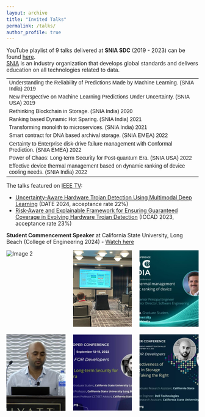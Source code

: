```yaml
---
layout: archive
title: "Invited Talks"
permalink: /talks/
author_profile: true
---
```


<head>
<style>
table {
  font-family: arial, sans-serif;
  border-collapse: collapse;
  width: 100%;
}

td, th {
  border: 1px solid #dddddd;
  text-align: left;
  padding: 8px;
}

tr:nth-child(even) {
  background-color: #dddddd;
}
</style>
</head>


YouTube playlist of 9 talks delivered at **SNIA SDC** (2019 - 2023) can be found <a href="https://www.youtube.com/playlist?list=PLDqvvIThxoueOJyjtLx-ldMjQihLisKNa" target="_blank">here</a>. <br>
<a href="https://www.snia.org" target="_blank">SNIA</a> is an industry organization that develops global standards and delivers education on all technologies related to data.
<body>
<table>
  <tr>
    <td>Understanding the Reliability of Predictions Made by Machine Learning. (SNIA India) 2019</td>
  </tr>
  <tr>
    <td>New Perspective on Machine Learning Predictions Under Uncertainty. (SNIA USA) 2019</td>
  </tr>
  <tr>
    <td>Rethinking Blockchain in Storage. (SNIA India) 2020</td>
  </tr>
  <tr>
    <td>Ranking based Dynamic Hot Sparing. (SNIA India) 2021</td>
  </tr>
  <tr>
    <td>Transforming monolith to microservices. (SNIA India) 2021</td>
  </tr>
  <tr>
    <td>Smart contract for DNA based archival storage. (SNIA EMEA) 2022</td>
  </tr>
  <tr>
    <td>Certainty to Enterprise disk-drive failure management with Conformal Prediction. (SNIA EMEA) 2022</td>
  </tr>
  <tr>
    <td>Power of Chaos: Long-term Security for Post-quantum Era. (SNIA USA) 2022</td>
  </tr>
  <tr>
    <td>Effective device thermal management based on dynamic ranking of device cooling needs. (SNIA India) 2022</td>
  </tr>
</table>
</body>

The talks featured on <a href="https://ieeetv.ieee.org/speaker/rahul-vishwakarma" target="_blank">IEEE TV</a>:
- <a href="https://ieeetv.ieee.org/video/uncertainty-aware-hardware-trojan-detection-using-multimodal-deep-learning" target="_blank">Uncertainty-Aware Hardware Trojan Detection Using Multimodal Deep Learning</a> (DATE 2024, acceptance rate 22%)
- <a href="https://ieeetv.ieee.org/video/risk-aware-and-explainable-framework-for-ensuring-guaranteed-coverage-in-evolving-hardware-trojan-detection" target="_blank">Risk-Aware and Explainable Framework for Ensuring Guaranteed Coverage in Evolving Hardware Trojan Detection</a> (ICCAD 2023, acceptance rate 23%)

**Student Commencement Speaker** at California State University, Long Beach (College of Engineering 2024) - <a href="https://youtu.be/kqFHBtrKq3c?t=5858" target="_blank">Watch here</a>


<div style="display: grid; grid-template-columns: repeat(3, 1fr); gap: 20px;">
    <img src="/images/Commencement.JPG" alt="Image 2" style="width: 100%; height: 200px; object-fit: cover;">
    <img src="/images/ICCAD.jpeg" alt="Image 1" style="width: 100%; height: 200px; object-fit: cover;">
    <img src="/images/snia1.jpeg" alt="Image 3" style="width: 100%; height: 200px; object-fit: cover;">
    <img src="/images/snia01.png" alt="Image 4" style="width: 100%; height: 200px; object-fit: cover;">
    <img src="/images/snia3.jpeg" alt="Image 5" style="width: 100%; height: 200px; object-fit: cover;">
    <img src="/images/SNIA2023.jpeg" alt="Image 6" style="width: 100%; height: 200px; object-fit: cover;">
</div>








